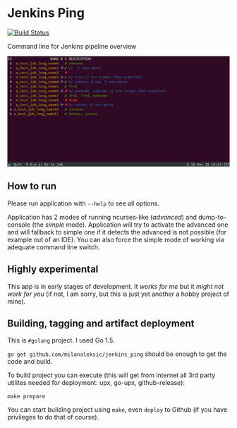 # Jenkins Ping

[![Build Status](https://semaphoreci.com/api/v1/milanaleksic/jenkins_ping/branches/master/badge.svg)](https://semaphoreci.com/milanaleksic/jenkins_ping)

Command line for Jenkins pipeline overview

![Current state](current_state.png "Current state")

## How to run

Please run application with `--help` to see all options.

Application has 2 modes of running ncurses-like (*advanced*) and dump-to-console (the *simple* mode). Application will try to activate the advanced one and will fallback to simple one if it detects the advanced is not possible (for example out of an IDE). You can also force the simple mode of working via adequate command line switch.

## Highly experimental

This app is in early stages of development. It *works for me* but it *might not work for you* (if not, I am sorry, but this is just yet another a hobby project of mine).

## Building, tagging and artifact deployment

This is `#golang` project. I used Go 1.5.

`go get github.com/milanaleksic/jenkins_ping` should be enough to get the code and build.

To build project you can execute (this will get from internet all 3rd party utilites needed for deployment: upx, go-upx, github-release):

    make prepare

You can start building project using `make`, even `deploy` to Github (if you have privileges to do that of course).
